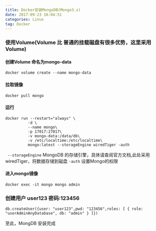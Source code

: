```yaml
---
title: Docker安装MongoDB(Mongo3.x)
date: 2017-09-23 16:04:51
categories: Linux
tag: Docker
---
```


### 使用Volume(Volume 比 普通的挂载磁盘有很多优势，这里采用Volume)

#### 创建Volume 命名为mongo-data
``` Shell
docker volume create --name mongo-data
```

#### 拉取镜像
```
docker pull mongo
```

#### 运行
```
docker run --restart="always" \
          -d \
          --name mongo\
          -p 17017:27017\
          -v mongo-data:/data/db\
          -v /etc/localtime:/etc/localtime\
          mongo:latest --storageEngine wiredTiger -auth
```

` --storageEngine` MongoDB 的存储引擎，具体请查阅官方文档,此处采用wiredTiger，将数据存储到磁盘
`-auth` 设置Mongo的权限

#### 进入mongo镜像
```
docker exec -it mongo mongo admin
```

### 创建用户 user123 密码:123456
```
db.createUser({user: "user123",pwd: "123456",roles: [ { role: "userAdminAnyDatabase", db: "admin" } ]})
```

至此，MongDB 安装完成
